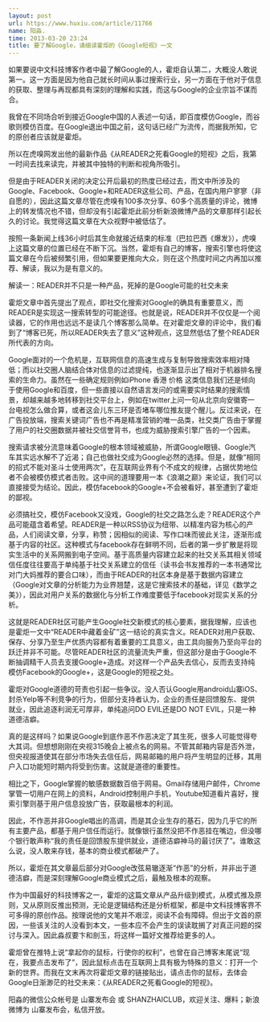 ```yaml
---
layout: post
url: https://www.huxiu.com/article/11766
name: 阳淼.
time: 2013-03-20 23:24
title: 要了解Google，请细读霍炬的《Google短视》一文
---
```

如果要说中文科技博客作者中最了解Google的人，霍炬自认第二，大概没人敢说第一。这一方面是因为他自己就长时间从事过搜索行业，另一方面在于他对于信息的获取、整理与再现都具有深刻的理解和实践，而这与Google的企业宗旨不谋而合。

我曾在不同场合听到接近Google中国的人表述一句话，即百度模仿Google，而谷歌则模仿百度。在Google退出中国之前，这句话已经广为流传，而据我所知，它的原创者应该就是霍炬。

所以在虎嗅网发出他的最新作品《从READER之死看Google的短视》之后，我第一时间去找来读完，并被其中独特的判断和视角所吸引。

但是由于READER关闭的决定公开后最初的热度已经过去，而文中所涉及的Google、Facebook、Google+和READER这些公司、产品，在国内用户寥寥（非自愿的），因此这篇文章尽管在虎嗅有100多次分享、60多个高质量的评论，微博上的转发情况也不错，但却没有引起霍炬此前分析新浪微博产品的文章那样引起长久的讨论。我觉得这篇文章在大众视野中被低估了。

按照一条新闻上线36小时后其生命就接近结束的标准（巴拉巴西《爆发》），虎嗅上这篇文章的位置已经在不断下沉。当然，霍炬有自己的博客，搜索引擎也将使这篇文章在今后被频繁引用，但如果要更推向大众，则在这个热度时间之内再加以推荐、解读，我以为是有意义的。

解读一：READER并不只是一种产品，死掉的是Google可能的社交未来

霍炬文章中首先提出了观点，即社交化搜索对Google的确具有重要意义，而READER是实现这一搜索转型的可能途径。也就是说，READER并不仅仅是一个阅读器，它的作用也远远不是读几个博客那么简单。在对霍炬文章的评论中，我们看到了“博客已死，所以READER失去了意义”这种观点，这显然低估了整个READER所代表的方向。

Google面对的一个危机是，互联网信息的高速生成与复制导致搜索效率相对降低；而以社交圈人脑结合体对信息的过滤提纯，也逐渐显示出了相对于机器排名搜索的生命力。虽然在一些确定规则例如iPhone 香港 价格 这类信息我们还是倾向于使用Google和百度，但一些直接以自然语言发问的或需要实时结果的搜索情景，却越来越多地转移到社交平台上，例如在twitter上问一句从北京向安徽寄一台电视怎么做合算，或者这会儿东三环是否堵车哪位推友提个醒儿。反过来说，在广告投放端，搜索关键词广告也不再是精准营销的唯一品类，社交类广告由于掌握了用户的社交圈数据并被社交信誉背书，也成为威胁搜索引擎广告的一个因素。

搜索请求被分流意味着Google的根本领域被威胁，所谓Google眼镜、Google汽车其实远水解不了近渴；自己也做社交成为Google必然的选择。但是，就像“相同的招式不能对圣斗士使用两次”，在互联网业界有个不成文的规律，占据优势地位者不会被模仿模式者击败。这中间的道理要用一本《浪潮之巅》来论证，我们可以直接接受为结论。因此，模仿facebook的Google+不会被看好，甚至遭到了霍炬的鄙视。

必须搞社交，模仿Facebook又没戏，Google的社交之路怎么走？READER这个产品可能蕴含着希望。READER是一种以RSS协议为纽带、以精准内容为核心的产品，人们阅读文章，分享，称赞；因相似的阅读、写作口味而彼此关注，逐渐形成基于内容的社区。这种模式与facebook存在鲜明不同，后者的第一步扩散是将现实生活中的关系网搬到电子空间。基于高质量内容建立起来的社交关系其相关领域信任度往往要高于单纯基于社交关系建立的信任（读书会书友推荐的一本书通常比对门大妈推荐的要合口味），而由于READER的社区本身是基于数据内容建立（Google对文章的分析能力为业界翘楚，这是它搜索技术的基础，详见《数学之美》），因此对用户关系的数据化与分析工作难度要低于facebook对现实关系的分析。

这就是READER社区可能产生Google社交新模式的核心要素，据我理解，应该也是霍炬一文中“READER中藏着金矿”这一结论的真实含义。READER对用户获取、保存、分享乃至生产优质内容都有着重要的工具意义，由工具向服务乃至向平台的跃迁并非不可能。尽管READER社区的流量流失严重，但这部分是由于Google不断抽调精干人员去支援Google+造成。对这样一个产品失去信心，反而去支持纯模仿Facebook的Google+，这是Google的短视之处。

霍炬对Google道德的苛责也引起一些争议。没人否认Google用android山寨iOS、封杀Yelp等不利竞争的行为，但部分支持者认为，企业的责任是回馈股东、提供就业，因此追逐利润无可厚非，单纯追问DO EVIL还是DO NOT EVIL，只是一种道德洁癖。

真的是这样吗？如果说Google到底作恶不作恶决定了其生死，很多人可能觉得夸大其词。但想想刚刚在央视315晚会上被点名的网易。不管其邮箱内容是否外泄，但央视报道使其在部分市场失去信任后，网易邮箱的用户将产生明显的迁移，其用户入口功能短时期内将受到伤害。这就是道德的重要性。

相比之下，Google掌握的敏感数据数百倍于网易。Gmail存储用户邮件，Chrome掌管一切用户在网上的资料，Android控制用户手机，Youtube知道看片喜好，搜索引擎则基于用户信息投放广告，获取最根本的利润。

因此，不作恶并非Google唱出的高调，而是其企业生存的基石，因为几乎它的所有主要产品，都基于用户信任而运行。就像银行虽然没把不作恶挂在嘴边，但没哪个银行敢声称“我的责任是回馈股东提供就业，道德洁癖神马的最讨厌了”。谁敢这么说，没人敢来存钱，基本的商业模式都破产了。

所以，霍炬在其文章最后部分对Google改弦易辙逐渐“作恶”的分析，并非出于道德洁癖，而是深刻理解Google商业模式之后，最触及根本的观察。

作为中国最好的科技博客之一，霍炬的这篇文章从产品升级到模式，从模式推及原则，又从原则反推出预测，无论是逻辑结构还是分析框架，都是中文科技博客界不可多得的原创作品。按理说他的文笔并不艰涩，阅读不会有障碍。但出于文首的原因，一些该关注的人没看到本文，一些本应不会产生的误读耽搁了对真正问题的探讨与深入。因此淼叔要卞和剖玉，将这样一篇好文推荐给更多的人。

霍炬曾在推特上说“拿起你的鼠标，行使你的权利”，也曾在自己博客末尾说“现在，我要点击发布了”，因此鼠标点击在互联网上具有极为特殊的意义：打开一个新的世界。而我在文末再次将霍炬文章的链接贴出，请点击你的鼠标，去体会Google日渐渺茫的社交未来：《从READER之死看Google的短视》。

阳淼的微信公众帐号是 山寨发布会 或 SHANZHAICLUB，欢迎关注、爆料；新浪微博为 山寨发布会，私信开放。

